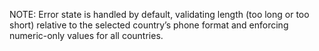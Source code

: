 NOTE: Error state is handled by default, validating length (too long or too short) relative to the selected country’s phone format and enforcing numeric-only values for all countries.

